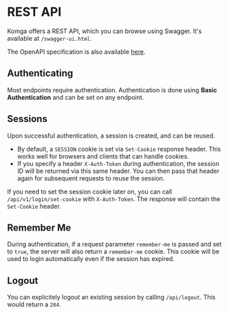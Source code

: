 # REST API

Komga offers a REST API, which you can browse using Swagger. It's available at `/swagger-ui.html`.

The OpenAPI specification is also available [here](https://github.com/gotson/komga/blob/master/komga/docs/openapi.json).

## Authenticating

Most endpoints require authentication. Authentication is done using **Basic Authentication** and can be set on any endpoint.

## Sessions

Upon successful authentication, a session is created, and can be reused.

- By default, a `SESSION` cookie is set via `Set-Cookie` response header. This works well for browsers and clients that can handle cookies.
- If you specify a header `X-Auth-Token` during authentication, the session ID will be returned via this same header. You can then pass that header again for subsequent requests to reuse the session.

If you need to set the session cookie later on, you can call `/api/v1/login/set-cookie` with `X-Auth-Token`. The response will contain the `Set-Cookie` header.

## Remember Me

During authentication, if a request parameter `remember-me` is passed and set to `true`, the server will also return a `remember-me` cookie. This cookie will be used to login automatically even if the session has expired.

## Logout

You can explicitely logout an existing session by calling `/api/logout`. This would return a `204`.